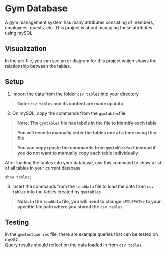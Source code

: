 # Gym Database
A gym management system has many attributes consisting of members, employees, guests, etc. This project is about managing these attributes using mySQL.

## Visualization
In the `erd` file, you can see an er diagram for this project which shows the relationship between the tables.
## Setup

1) Import the data from the folder `csv tables` into your directory
>**Note: `csv tables` and its content are made up data**

2) On mySQL, copy the commands from the `gymtables`file
>**Note: The `gymtables` file has labels in the file to identify each table**
>
>**You will need to manually enter the tables one at a time using this file**
>
>**You can copy+paste the commands from `gymtablesfast` instead if you do not want to manually copy each table individually**

After loading the tables into your database, use this command to show a list of all tables in your current database 
```
show tables;
```

3) Insert the commands from the `loaddata` file to load the data from `csv tables` into the tables created by `gymtables`
>**Note: In the `loaddata` file, you will need to change `<FILEPATH>` to your specific file path where you stored the `csv tables`**

## Testing

In the `gymtestqueries` file, there are example queries that can be tested on mySQL.  
Query results should reflect on the data loaded in from `csv tables`.


